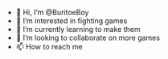 - 👋 Hi, I’m @BuritoeBoy
- 👀 I’m interested in fighting games
- 🌱 I’m currently learning to make them
- 💞️ I’m looking to collaborate on more games
- 📫 How to reach me 

<!---
BuritoeBoy/BuritoeBoy is a ✨ special ✨ repository because its `README.md` (this file) appears on your GitHub profile.
You can click the Preview link to take a look at your changes.
--->
